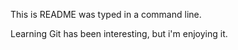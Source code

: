 This is README was typed in a command line.

Learning Git has been interesting, but i'm enjoying it. 


